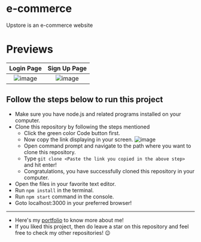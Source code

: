 # e-commerce
Upstore is an e-commerce website

# Previews

|Login Page|Sign Up Page|
|:--------:|:----------:|
|![image](https://user-images.githubusercontent.com/77121931/233476357-ca212757-e56f-421e-a21e-8ccb52b9975c.png)|![image](https://user-images.githubusercontent.com/77121931/233476961-7cfb57cf-203d-4bd0-b5cc-df1eafbfd269.png)

## Follow the steps below to run this project
- Make sure you have node.js and related programs installed on your computer.
- Clone this repository by following the steps mentioned
  - Click the green color Code button first.
  - Now copy the link displaying in your screen.
  ![image](https://user-images.githubusercontent.com/77121931/219963249-4d09a97e-54c4-4555-bd6f-fbf04778ac93.png)
  - Open command prompt and navigate to the path where you want to clone this repository.
  - Type `git clone <Paste the link you copied in the above step>` and hit enter!
  - Congratulations, you have successfully cloned this repository in your computer.
- Open the files in your favorite text editor.
- Run `npm install` in the terminal.
- Run `npm start` command in the console.
- Goto localhost:3000 in your preferred browser!

---

- Here's my [portfolio](https://samitkapoor.netlify.app) to know more about me!
- If you liked this project, then do leave a star on this repository and feel free to check my other repositories! :wink:
